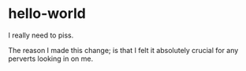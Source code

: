# hello-world

I really need to piss.

The reason I made this change; is that I felt it absolutely crucial for any perverts looking in on me.
